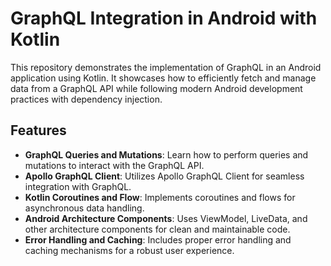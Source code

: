 # GraphQL Integration in Android with Kotlin

This repository demonstrates the implementation of GraphQL in an Android application using Kotlin. 
It showcases how to efficiently fetch and manage data from a GraphQL API while following modern Android development practices with dependency injection.

## Features

- **GraphQL Queries and Mutations**: Learn how to perform queries and mutations to interact with the GraphQL API.
- **Apollo GraphQL Client**: Utilizes Apollo GraphQL Client for seamless integration with GraphQL.
- **Kotlin Coroutines and Flow**: Implements coroutines and flows for asynchronous data handling.
- **Android Architecture Components**: Uses ViewModel, LiveData, and other architecture components for clean and maintainable code.
- **Error Handling and Caching**: Includes proper error handling and caching mechanisms for a robust user experience.
